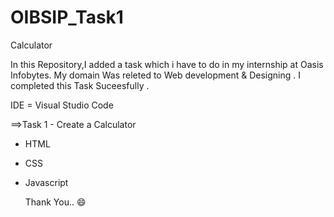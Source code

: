 # OIBSIP_Task1
Calculator

In this Repository,I added a task which i have to do in my internship at Oasis Infobytes.
My domain Was releted to Web development & Designing .
I completed this Task Suceesfully .

IDE = Visual Studio Code

==>Task 1 - Create a Calculator 
  - HTML
  - CSS
  - Javascript 

	Thank You.. :smile:
  
